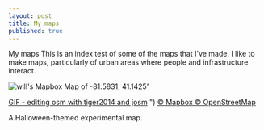```yaml
---
layout: post
title: My maps
published: true
---
```


My maps
    This is an index test of some of the maps that I've made.
I like to make maps, particularly of urban areas where people and infrastructure interact. 

   ![will's Mapbox Map of -81.5831, 41.1425"](/http://api.tiles.mapbox.com/v4/skorasaurus.67b7e400/-81.5831,41.1425,8/400x300.png?access_token=pk.eyJ1Ijoic2tvcmFzYXVydXMiLCJhIjoiaEdGTUZWTSJ9.osOC8tWU3bMaNprVNoEu7g)
   
   
[GIF - editing osm with tiger2014 and josm]()
 ")
 <a href="https://www.mapbox.com/about/maps/">© Mapbox © OpenStreetMap</a>

A Halloween-themed experimental map. 

</div>